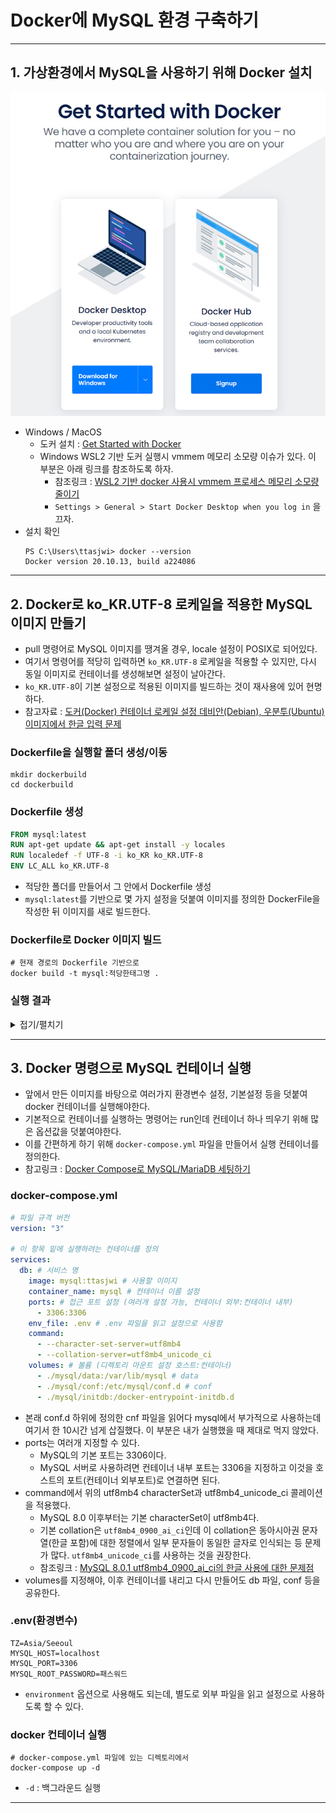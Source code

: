 # Docker에 MySQL 환경 구축하기

---

## 1. 가상환경에서 MySQL을 사용하기 위해 Docker 설치

![dockerInstall](img/dockerInstall.jpg)

- Windows / MacOS
    - 도커 설치 : [Get Started with Docker](https://www.docker.com/get-started/) 
    - Windows WSL2 기반 도커 실행시 vmmem 메모리 소모량 이슈가 있다. 이 부분은 아래 링크를 참조하도록 하자.
        - 참조링크 : [WSL2 기반 docker 사용시 vmmem 프로세스 메모리 소모량 줄이기](https://meaownworld.tistory.com/160)
        - `Settings > General > Start Docker Desktop when you log in` 을 끄자.
- 설치 확인
  ```shell
  PS C:\Users\ttasjwi> docker --version
  Docker version 20.10.13, build a224086
  ```

---

## 2. Docker로 ko_KR.UTF-8 로케일을 적용한 MySQL 이미지 만들기
- pull 명령어로 MySQL 이미지를 땡겨올 경우, locale 설정이 POSIX로 되어있다.
- 여기서 명령어를 적당히 입력하면 `ko_KR.UTF-8` 로케일을 적용할 수 있지만, 다시 동일 이미지로 컨테이너를 생성해보면 설정이 날아간다.
- `ko_KR.UTF-8`이 기본 설정으로 적용된 이미지를 빌드하는 것이 재사용에 있어 현명하다.
- 참고자료 : [도커(Docker) 컨테이너 로케일 설정 데비안(Debian), 우분투(Ubuntu) 이미지에서 한글 입력 문제](https://www.44bits.io/ko/post/setup_linux_locale_on_ubuntu_and_debian_container#%EB%93%A4%EC%96%B4%EA%B0%80%EB%A9%B0-%EC%BB%A8%ED%85%8C%EC%9D%B4%EB%84%88%EC%99%80-%EB%A6%AC%EB%88%85%EC%8A%A4-%EB%A1%9C%EC%BC%80%EC%9D%BC-%EC%84%A4%EC%A0%95)

### Dockerfile을 실행할 폴더 생성/이동
```shell
mkdir dockerbuild
cd dockerbuild
```

### Dockerfile 생성
```dockerfile
FROM mysql:latest
RUN apt-get update && apt-get install -y locales
RUN localedef -f UTF-8 -i ko_KR ko_KR.UTF-8
ENV LC_ALL ko_KR.UTF-8
```
- 적당한 폴더를 만들어서 그 안에서 Dockerfile 생성
- `mysql:latest`를 기반으로 몇 가지 설정을 덧붙여 이미지를 정의한 DockerFile을 작성한 뒤 이미지를 새로 빌드한다.

### Dockerfile로 Docker 이미지 빌드
```shell
# 현재 경로의 Dockerfile 기반으로 
docker build -t mysql:적당한태그명 .
```

### 실행 결과

<details>
<summary>접기/펼치기</summary>
<div markdown="1">

```shell
docker run -it mysql:ttasjwi bash
root@410ca2fa6632:/# locale
```
![UTF-8_MySQL_Image.jpg](img/UTF-8_MySQL_Image.jpg)

- 실제로 해당 이미지로 도커 컨테이너를 실행했을 때 locale 설정이 ko_KR.UTF-8로 된 MySQL 이미지가 빌드된 것을 확인할 수 있다.
- 해당 이미지를 기반으로 컨테이너를 실행했을 때 터미널에서 한글을 입력할 수 있다.

</div>
</details>

---

## 3. Docker 명령으로 MySQL 컨테이너 실행
- 앞에서 만든 이미지를 바탕으로 여러가지 환경변수 설정, 기본설정 등을 덧붙여 docker 컨테이너를 실행해야한다.
- 기본적으로 컨테이너를 실행하는 명령어는 run인데 컨테이너 하나 띄우기 위해 많은 옵션값을 덧붙여야한다.
- 이를 간편하게 하기 위해 `docker-compose.yml` 파일을 만들어서 실행 컨테이너를 정의한다.
- 참고링크 : [Docker Compose로 MySQL/MariaDB 세팅하기](https://int-i.github.io/sql/2020-12-31/mysql-docker-compose)

### docker-compose.yml
```yml
# 파일 규격 버전
version: "3"

# 이 항목 밑에 실행하려는 컨테이너를 정의
services:
  db: # 서비스 명
    image: mysql:ttasjwi # 사용할 이미지
    container_name: mysql # 컨테이너 이름 설정
    ports: # 접근 포트 설정 (여러개 설정 가능, 컨테이너 외부:컨테이너 내부)
      - 3306:3306
    env_file: .env # .env 파일을 읽고 설정으로 사용함
    command:
      - --character-set-server=utf8mb4
      - --collation-server=utf8mb4_unicode_ci
    volumes: # 볼륨 (디렉토리 마운트 설정 호스트:컨테이너)
      - ./mysql/data:/var/lib/mysql # data
      - ./mysql/conf:/etc/mysql/conf.d # conf
      - ./mysql/initdb:/docker-entrypoint-initdb.d

```
- 본래 conf.d 하위에 정의한 cnf 파일을 읽어다 mysql에서 부가적으로 사용하는데 여기서 한 10시간 넘게 삽질했다. 이 부분은 내가 실행했을 때 제대로 먹지 않았다.
- ports는 여러개 지정할 수 있다.
  - MySQL의 기본 포트는 3306이다.
  - MySQL 서버로 사용하려면 컨테이너 내부 포트는 3306을 지정하고 이것을 호스트의 포트(컨테이너 외부포트)로 연결하면 된다.
- command에서 위의 utf8mb4 characterSet과 utf8mb4_unicode_ci 콜레이션을 적용했다.
    - MySQL 8.0 이후부터는 기본 characterSet이 utf8mb4다.
    - 기본 collation은 `utf8mb4_0900_ai_ci`인데 이 collation은 동아시아권 문자열(한글 포함)에 대한 정렬에서 일부 문자들이 동일한 글자로 인식되는 등 문제가 많다. `utf8mb4_unicode_ci`를 사용하는 것을 권장한다.
    - 참조링크 : [MySQL 8.0.1 utf8mb4_0900_ai_ci의 한글 사용에 대한 문제점](https://rastalion.me/mysql-8-0-1-%EB%B2%84%EC%A0%84%EB%B6%80%ED%84%B0-%EC%B1%84%ED%83%9D%EB%90%9C-utf8mb4_0900_ai_ci%EC%9D%98-%ED%95%9C%EA%B8%80-%EC%82%AC%EC%9A%A9%EC%97%90-%EB%8C%80%ED%95%9C-%EB%AC%B8%EC%A0%9C%EC%A0%90/)
- volumes를 지정해야, 이후 컨테이너를 내리고 다시 만들어도 db 파일, conf 등을 공유한다. 

### .env(환경변수)
```env
TZ=Asia/Seeoul
MYSQL_HOST=localhost
MYSQL_PORT=3306
MYSQL_ROOT_PASSWORD=패스워드
```
- `environment` 옵션으로 사용해도 되는데, 별도로 외부 파일을 읽고 설정으로 사용하도록 할 수 있다.

### docker 컨테이너 실행
```shell
# docker-compose.yml 파일에 있는 디렉토리에서
docker-compose up -d
```
- `-d` : 백그라운드 실행

---
